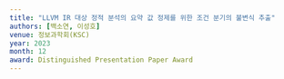 ```yaml
---
title: "LLVM IR 대상 정적 분석의 요약 값 정제를 위한 조건 분기의 불변식 추출"
authors: [백소연, 이성호]
venue: 정보과학회(KSC)
year: 2023
month: 12
award: Distinguished Presentation Paper Award
---
```

